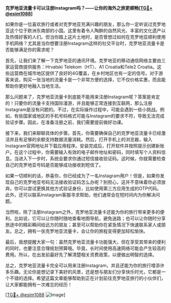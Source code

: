 **克罗地亚流量卡可以注册Instagram吗？——让你的海外之旅更顺畅[[TG💪+ @esim1088](https://t.me/s/esim1088)]**

如果你是一位喜欢旅行或者对克罗地亚充满兴趣的朋友，那么你一定听说过克罗地亚这个位于欧洲东南部的小国。这里有着令人陶醉的自然风光、丰富的文化遗产以及热情好客的人们。但当你踏上这片土地时，是否曾想过如何在克罗地亚顺利使用手机网络？尤其是当你想要注册Instagram这样的社交平台时，克罗地亚流量卡是否能够满足你的需求呢？

首先，让我们来了解一下克罗地亚的通讯环境。克罗地亚的移动通信网络主要由三家运营商提供服务：Hrvatski Telekom（HT）、A1 Croatia和Tele2 Croatia。这些运营商在城市地区提供了良好的4G覆盖，在乡村地区也有一定的信号。对于游客来说，购买一张当地的流量卡是一个非常方便的选择，它不仅价格实惠，而且能帮助你更好地融入当地生活。

那么问题来了，克罗地亚流量卡到底能不能用来注册Instagram呢？答案是肯定的！只要你的流量卡支持国际漫游，并且能够正常连接到互联网，那么注册Instagram是没有问题的。不过，在实际操作过程中，可能会遇到一些小挑战。例如，有些国家或地区的手机号码格式可能与Instagram的要求不符，导致无法完成验证步骤。因此，在准备注册之前，我们需要提前做好功课。

接下来，我们来聊聊具体的步骤。首先，你需要确保自己的克罗地亚流量卡已经激活并且有足够的余额支持数据流量消耗。然后，打开手机上的浏览器，输入Instagram官网地址并下载应用程序。安装完成后，打开软件并按照提示创建新账户。在这个过程中，你需要输入有效的电子邮件地址和密码，同时填写个人资料信息。当进入下一步时，系统会要求你通过短信接收验证码。这时候，你就需要检查自己的克罗地亚号码是否能够成功接收到短信了。

如果一切顺利的话，恭喜你，你已经成为了一名Instagram用户！但是，如果你发现自己的克罗地亚号码无法接收验证码怎么办呢？别担心，这并不意味着你必须放弃。你可以尝试更换其他方式验证身份，比如使用第三方应用生成的OTP代码。此外，还可以联系Instagram客服寻求帮助，他们通常会在短时间内为你解决问题。

当然啦，除了注册Instagram之外，克罗地亚流量卡还能为你的旅行带来更多的便利。比如说，它可以让你随时随地查看地图导航，避免迷路；也可以让你随时分享旅途中的精彩瞬间给远方的朋友；甚至可以帮助你在紧急情况下快速联系家人或朋友。总之，拥有一张克罗地亚流量卡，会让你的旅程变得更加轻松愉快。

最后，我想提醒大家一句：虽然克罗地亚流量卡功能强大，但在享受其带来的便利的同时，也要注意合理规划预算哦。毕竟，长时间使用高速网络可能会产生较高的费用。所以，在出发前最好先了解清楚相关资费政策，以便做出明智的选择。

总之，克罗地亚流量卡完全可以用来注册Instagram，并且还能为你的旅行增添许多乐趣。无论你是想记录下美好的风景，还是想与朋友们分享快乐时光，它都是一个不错的选择。希望这篇文章能够帮助到正在计划前往克罗地亚旅行的小伙伴们，让大家都能拥有一次难忘的经历！

[[TG💪+ @esim1088](https://t.me/s/esim1088) ![Image](https://i.postimg.cc/4NQfJmqS/Snipaste-2025-05-13-00-14-12.png)]